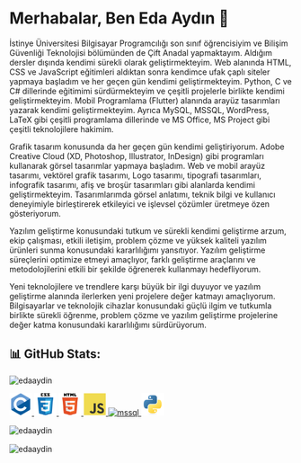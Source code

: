 # Merhabalar, Ben Eda Aydın 👋

İstinye Üniversitesi Bilgisayar Programcılığı son sınıf öğrencisiyim ve Bilişim Güvenliği Teknolojisi bölümünden de Çift Anadal yapmaktayım. Aldığım dersler dışında kendimi sürekli olarak geliştirmekteyim. Web alanında HTML, CSS ve JavaScript eğitimleri aldıktan sonra kendimce ufak çaplı siteler yapmaya başladım ve her geçen gün kendimi geliştirmekteyim. Python, C ve C# dillerinde eğitimimi sürdürmekteyim ve çeşitli projelerle birlikte kendimi geliştirmekteyim. Mobil Programlama (Flutter) alanında arayüz tasarımları yazarak kendimi geliştirmekteyim. Ayrıca MySQL, MSSQL, WordPress, LaTeX gibi çeşitli programlama dillerinde ve MS Office, MS Project gibi çeşitli teknolojilere hakimim.

Grafik tasarım konusunda da her geçen gün kendimi geliştiriyorum. Adobe Creative Cloud (XD, Photoshop, Illustrator, InDesign) gibi programları kullanarak görsel tasarımlar yapmaya başladım. Web ve mobil arayüz tasarımı, vektörel grafik tasarımı, Logo tasarımı, tipografi tasarımları, infografik tasarımı, afiş ve broşür tasarımları gibi alanlarda kendimi geliştirmekteyim. Tasarımlarımda görsel anlatımı, teknik bilgi ve kullanıcı deneyimiyle birleştirerek etkileyici ve işlevsel çözümler üretmeye özen gösteriyorum.

Yazılım geliştirme konusundaki tutkum ve sürekli kendimi geliştirme arzum, ekip çalışması, etkili iletişim, problem çözme ve yüksek kaliteli yazılım ürünleri sunma konusundaki kararlılığımı yansıtıyor. Yazılım geliştirme süreçlerini optimize etmeyi amaçlıyor, farklı geliştirme araçlarını ve metodolojilerini etkili bir şekilde öğrenerek kullanmayı hedefliyorum.

Yeni teknolojilere ve trendlere karşı büyük bir ilgi duyuyor ve yazılım geliştirme alanında ilerlerken yeni projelere değer katmayı amaçlıyorum. Bilgisayarlar ve teknolojik cihazlar konusundaki güçlü ilgim ve tutkumla birlikte sürekli öğrenme, problem çözme ve yazılım geliştirme projelerine değer katma konusundaki kararlılığımı sürdürüyorum.
## 📊 GitHub Stats:

<p align="left"> <img src="https://komarev.com/ghpvc/?username=edaaydin&label=Profile%20views&color=0e75b6&style=flat" alt="edaaydin" /> </p>

<p align="left"> <a href="https://www.cprogramming.com/" target="_blank" rel="noreferrer"> <img src="https://raw.githubusercontent.com/devicons/devicon/master/icons/c/c-original.svg" alt="c" width="40" height="40"/> </a> <a href="https://www.w3schools.com/css/" target="_blank" rel="noreferrer"> <img src="https://raw.githubusercontent.com/devicons/devicon/master/icons/css3/css3-original-wordmark.svg" alt="css3" width="40" height="40"/> </a> <a href="https://www.w3.org/html/" target="_blank" rel="noreferrer"> <img src="https://raw.githubusercontent.com/devicons/devicon/master/icons/html5/html5-original-wordmark.svg" alt="html5" width="40" height="40"/> </a> <a href="https://developer.mozilla.org/en-US/docs/Web/JavaScript" target="_blank" rel="noreferrer"> <img src="https://raw.githubusercontent.com/devicons/devicon/master/icons/javascript/javascript-original.svg" alt="javascript" width="40" height="40"/> </a> <a href="https://www.microsoft.com/en-us/sql-server" target="_blank" rel="noreferrer"> <img src="https://www.svgrepo.com/show/303229/microsoft-sql-server-logo.svg" alt="mssql" width="40" height="40"/> </a> <a href="https://www.python.org" target="_blank" rel="noreferrer"> <img src="https://raw.githubusercontent.com/devicons/devicon/master/icons/python/python-original.svg" alt="python" width="40" height="40"/> </a> </p>

<p><img align="center" src="https://github-readme-stats.vercel.app/api/top-langs?username=edaaydin&show_icons=true&locale=en&layout=compact" alt="edaaydin" /></p>

<p><img align="center" src="https://github-readme-streak-stats.herokuapp.com/?user=edaaydin&" alt="edaaydin" /></p>
